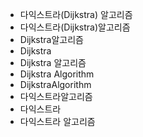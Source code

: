 - 다익스트라(Dijkstra) 알고리즘
- 다익스트라(Dijkstra)알고리즘
- Dijkstra알고리즘
- Dijkstra
- Dijkstra 알고리즘
- Dijkstra Algorithm
- DijkstraAlgorithm
- 다익스트라알고리즘
- 다익스트라
- 다익스트라 알고리즘